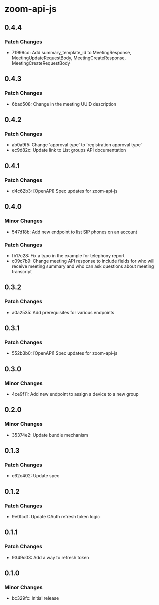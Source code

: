 # zoom-api-js

## 0.4.4

### Patch Changes

- 71999cd: Add summary_template_id to MeetingResponse, MeetingUpdateRequestBody, MeetingCreateResponse, MeetingCreateRequestBody

## 0.4.3

### Patch Changes

- 6bad508: Change in the meeting UUID description

## 0.4.2

### Patch Changes

- ab0a9f5: Change 'approval type' to 'registration approval type'
- ec9d82c: Update link to List groups API documentation

## 0.4.1

### Patch Changes

- d4c62b3: [OpenAPI] Spec updates for zoom-api-js

## 0.4.0

### Minor Changes

- 547d18b: Add new endpoint to list SIP phones on an account

### Patch Changes

- fb17c28: Fix a typo in the example for telephony report
- c09c7b9: Change meeting API response to include fields for who will receive meeting summary and who can ask questions about meeting transcript

## 0.3.2

### Patch Changes

- a0a2535: Add prerequisites for various endpoints

## 0.3.1

### Patch Changes

- 552b3b0: [OpenAPI] Spec updates for zoom-api-js

## 0.3.0

### Minor Changes

- 4ce9f11: Add new endpoint to assign a device to a new group

## 0.2.0

### Minor Changes

- 35374e2: Update bundle mechanism

## 0.1.3

### Patch Changes

- c62c402: Update spec

## 0.1.2

### Patch Changes

- 9e0fcd1: Update OAuth refresh token logic

## 0.1.1

### Patch Changes

- 9349c03: Add a way to refresh token

## 0.1.0

### Minor Changes

- bc329fc: Initial release
